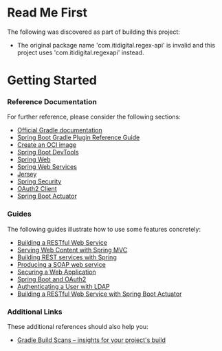 # Read Me First
The following was discovered as part of building this project:

* The original package name 'com.itidigital.regex-api' is invalid and this project uses 'com.itidigital.regexapi' instead.

# Getting Started

### Reference Documentation
For further reference, please consider the following sections:

* [Official Gradle documentation](https://docs.gradle.org)
* [Spring Boot Gradle Plugin Reference Guide](https://docs.spring.io/spring-boot/docs/2.5.0-SNAPSHOT/gradle-plugin/reference/html/)
* [Create an OCI image](https://docs.spring.io/spring-boot/docs/2.5.0-SNAPSHOT/gradle-plugin/reference/html/#build-image)
* [Spring Boot DevTools](https://docs.spring.io/spring-boot/docs/2.4.4/reference/htmlsingle/#using-boot-devtools)
* [Spring Web](https://docs.spring.io/spring-boot/docs/2.4.4/reference/htmlsingle/#boot-features-developing-web-applications)
* [Spring Web Services](https://docs.spring.io/spring-boot/docs/2.4.4/reference/htmlsingle/#boot-features-webservices)
* [Jersey](https://docs.spring.io/spring-boot/docs/2.4.4/reference/htmlsingle/#boot-features-jersey)
* [Spring Security](https://docs.spring.io/spring-boot/docs/2.4.4/reference/htmlsingle/#boot-features-security)
* [OAuth2 Client](https://docs.spring.io/spring-boot/docs/2.4.4/reference/htmlsingle/#boot-features-security-oauth2-client)
* [Spring Boot Actuator](https://docs.spring.io/spring-boot/docs/2.4.4/reference/htmlsingle/#production-ready)

### Guides
The following guides illustrate how to use some features concretely:

* [Building a RESTful Web Service](https://spring.io/guides/gs/rest-service/)
* [Serving Web Content with Spring MVC](https://spring.io/guides/gs/serving-web-content/)
* [Building REST services with Spring](https://spring.io/guides/tutorials/bookmarks/)
* [Producing a SOAP web service](https://spring.io/guides/gs/producing-web-service/)
* [Securing a Web Application](https://spring.io/guides/gs/securing-web/)
* [Spring Boot and OAuth2](https://spring.io/guides/tutorials/spring-boot-oauth2/)
* [Authenticating a User with LDAP](https://spring.io/guides/gs/authenticating-ldap/)
* [Building a RESTful Web Service with Spring Boot Actuator](https://spring.io/guides/gs/actuator-service/)

### Additional Links
These additional references should also help you:

* [Gradle Build Scans – insights for your project's build](https://scans.gradle.com#gradle)

